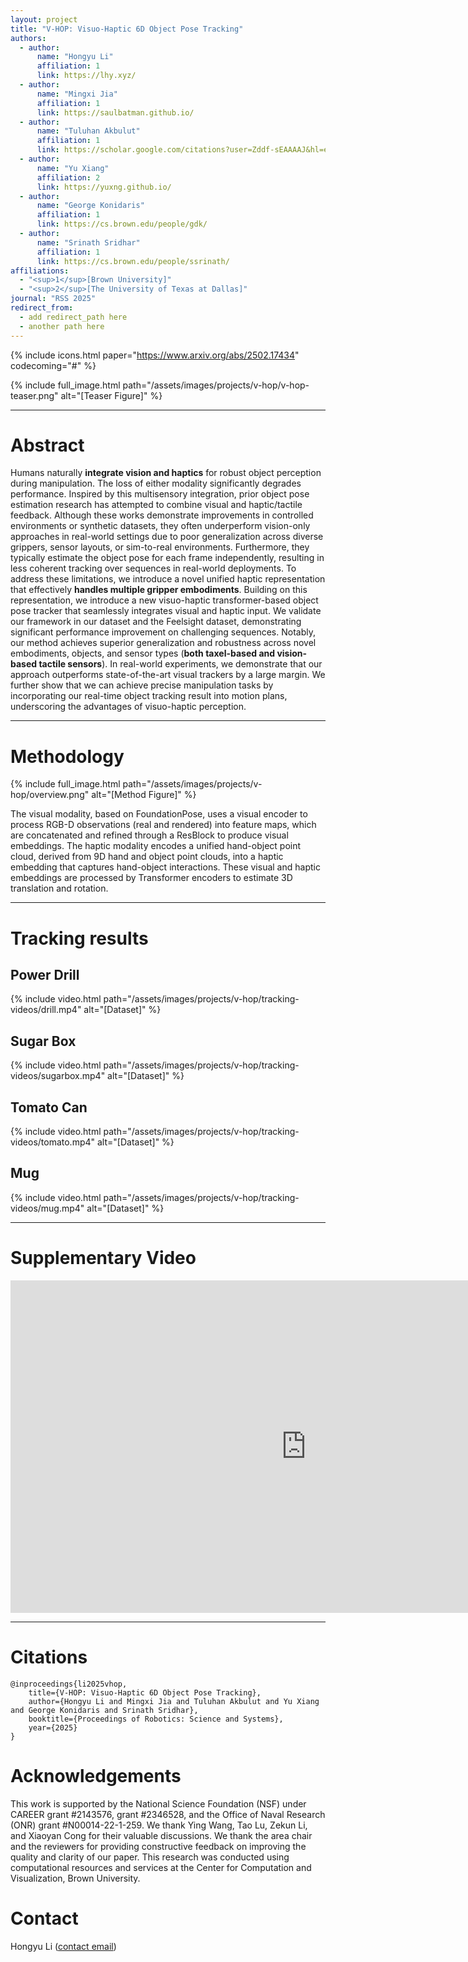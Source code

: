 ```yaml
---
layout: project
title: "V-HOP: Visuo-Haptic 6D Object Pose Tracking"
authors:
  - author:
      name: "Hongyu Li"
      affiliation: 1
      link: https://lhy.xyz/
  - author:
      name: "Mingxi Jia"
      affiliation: 1
      link: https://saulbatman.github.io/
  - author:
      name: "Tuluhan Akbulut"
      affiliation: 1
      link: https://scholar.google.com/citations?user=Zddf-sEAAAAJ&hl=en
  - author:
      name: "Yu Xiang" 
      affiliation: 2
      link: https://yuxng.github.io/
  - author:
      name: "George Konidaris"
      affiliation: 1
      link: https://cs.brown.edu/people/gdk/
  - author:
      name: "Srinath Sridhar"
      affiliation: 1
      link: https://cs.brown.edu/people/ssrinath/
affiliations:
  - "<sup>1</sup>[Brown University]"
  - "<sup>2</sup>[The University of Texas at Dallas]"
journal: "RSS 2025"
redirect_from:
  - add redirect_path here
  - another path here
---
```


{% include icons.html paper="https://www.arxiv.org/abs/2502.17434" codecoming="#" %}

{% include full_image.html path="/assets/images/projects/v-hop/v-hop-teaser.png" alt="[Teaser Figure]" %}

---
# Abstract
Humans naturally **integrate vision and haptics** for robust object perception during manipulation. The loss of either modality significantly degrades performance. Inspired by this multisensory integration, prior object pose estimation research has attempted to combine visual and haptic/tactile feedback. Although these works demonstrate improvements in controlled environments or synthetic datasets, they often underperform vision-only approaches in real-world settings due to poor generalization across diverse grippers, sensor layouts, or sim-to-real environments. Furthermore, they typically estimate the object pose for each frame independently, resulting in less coherent tracking over sequences in real-world deployments. To address these limitations, we introduce a novel unified haptic representation that effectively **handles multiple gripper embodiments**. Building on this representation, we introduce a new visuo-haptic transformer-based object pose tracker that seamlessly integrates visual and haptic input. We validate our framework in our dataset and the Feelsight dataset, demonstrating significant performance improvement on challenging sequences. Notably, our method achieves superior generalization and robustness across novel embodiments, objects, and sensor types (**both taxel-based and vision-based tactile sensors**). In real-world experiments, we demonstrate that our approach outperforms state-of-the-art visual trackers by a large margin. We further show that we can achieve precise manipulation tasks by incorporating our real-time object tracking result into motion plans, underscoring the advantages of visuo-haptic perception.

---
# Methodology
{% include full_image.html path="/assets/images/projects/v-hop/overview.png" alt="[Method Figure]" %}

The visual modality, based on FoundationPose, uses a visual encoder to process RGB-D observations (real and rendered) into feature maps, which are concatenated and refined through a ResBlock to produce visual embeddings. The haptic modality encodes a unified hand-object point cloud, derived from 9D hand and object point clouds, into a haptic embedding that captures hand-object interactions. These visual and haptic embeddings are processed by Transformer encoders to estimate 3D translation and rotation.

---
# Tracking results

## Power Drill
{% include video.html path="/assets/images/projects/v-hop/tracking-videos/drill.mp4" alt="[Dataset]" %}

## Sugar Box
{% include video.html path="/assets/images/projects/v-hop/tracking-videos/sugarbox.mp4" alt="[Dataset]" %}

## Tomato Can
{% include video.html path="/assets/images/projects/v-hop/tracking-videos/tomato.mp4" alt="[Dataset]" %}

## Mug
{% include video.html path="/assets/images/projects/v-hop/tracking-videos/mug.mp4" alt="[Dataset]" %}

---

# Supplementary Video
<div class="center">
<iframe width="946" height="532" src="https://www.youtube.com/embed/Q-NWmvfo-Tc?si=7CPX6XoDZUQKCzhR"
          title="YouTube video player" frameborder="0"
          allow="accelerometer; autoplay; clipboard-write; encrypted-media; gyroscope; picture-in-picture; web-share"
          allowfullscreen>
        </iframe>
</div>

---
# Citations
```
@inproceedings{li2025vhop,
    title={V-HOP: Visuo-Haptic 6D Object Pose Tracking}, 
    author={Hongyu Li and Mingxi Jia and Tuluhan Akbulut and Yu Xiang and George Konidaris and Srinath Sridhar},
    booktitle={Proceedings of Robotics: Science and Systems},
    year={2025}
}

```

# Acknowledgements
This work is supported by the National Science Foundation (NSF) under CAREER grant #2143576, grant #2346528, and the Office of Naval Research (ONR) grant #N00014-22-1-259.
We thank Ying Wang, Tao Lu, Zekun Li, and Xiaoyan Cong for their valuable discussions. We thank the area chair and the reviewers for providing constructive feedback on improving the quality and clarity of our paper. 
This research was conducted using computational resources and services at the Center for Computation and Visualization, Brown University.

# Contact
Hongyu Li ([contact email](hli230@cs.brown.edu))
